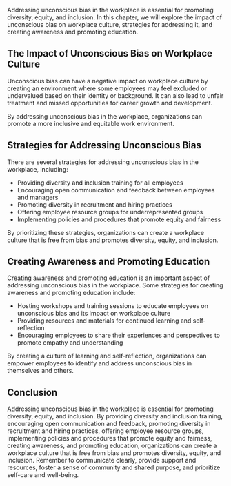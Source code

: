 
Addressing unconscious bias in the workplace is essential for promoting diversity, equity, and inclusion. In this chapter, we will explore the impact of unconscious bias on workplace culture, strategies for addressing it, and creating awareness and promoting education.

The Impact of Unconscious Bias on Workplace Culture
---------------------------------------------------

Unconscious bias can have a negative impact on workplace culture by creating an environment where some employees may feel excluded or undervalued based on their identity or background. It can also lead to unfair treatment and missed opportunities for career growth and development.

By addressing unconscious bias in the workplace, organizations can promote a more inclusive and equitable work environment.

Strategies for Addressing Unconscious Bias
------------------------------------------

There are several strategies for addressing unconscious bias in the workplace, including:

* Providing diversity and inclusion training for all employees
* Encouraging open communication and feedback between employees and managers
* Promoting diversity in recruitment and hiring practices
* Offering employee resource groups for underrepresented groups
* Implementing policies and procedures that promote equity and fairness

By prioritizing these strategies, organizations can create a workplace culture that is free from bias and promotes diversity, equity, and inclusion.

Creating Awareness and Promoting Education
------------------------------------------

Creating awareness and promoting education is an important aspect of addressing unconscious bias in the workplace. Some strategies for creating awareness and promoting education include:

* Hosting workshops and training sessions to educate employees on unconscious bias and its impact on workplace culture
* Providing resources and materials for continued learning and self-reflection
* Encouraging employees to share their experiences and perspectives to promote empathy and understanding

By creating a culture of learning and self-reflection, organizations can empower employees to identify and address unconscious bias in themselves and others.

Conclusion
----------

Addressing unconscious bias in the workplace is essential for promoting diversity, equity, and inclusion. By providing diversity and inclusion training, encouraging open communication and feedback, promoting diversity in recruitment and hiring practices, offering employee resource groups, implementing policies and procedures that promote equity and fairness, creating awareness, and promoting education, organizations can create a workplace culture that is free from bias and promotes diversity, equity, and inclusion. Remember to communicate clearly, provide support and resources, foster a sense of community and shared purpose, and prioritize self-care and well-being.
